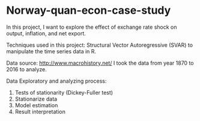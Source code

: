 # Norway-quan-econ-case-study

In this project, I want to explore the effect of exchange rate shock on output, inflation, and net export. 

Techniques used in this project:
Structural Vector Autoregressive (SVAR) to manipulate the time series data in R.

Data source: http://www.macrohistory.net/ 
I took the data from year 1870 to 2016 to analyze.

Data Exploratory and analyzing process:
1) Tests of stationarity (Dickey-Fuller test)
2) Stationarize data
3) Model estimation
4) Result interpretation
